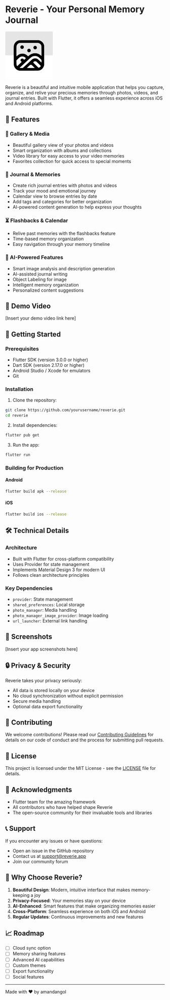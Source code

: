 # Reverie - Your Personal Memory Journal

<img src="assets/icon/icon.png" alt="ReverieLogo" width="150" height="150"/>


Reverie is a beautiful and intuitive mobile application that helps you capture, organize, and relive your precious memories through photos, videos, and journal entries. Built with Flutter, it offers a seamless experience across iOS and Android platforms.

## 🌟 Features

### 📸 Gallery & Media
- Beautiful gallery view of your photos and videos
- Smart organization with albums and collections
- Video library for easy access to your video memories
- Favorites collection for quick access to special moments

### 📝 Journal & Memories
- Create rich journal entries with photos and videos
- Track your mood and emotional journey
- Calendar view to browse entries by date
- Add tags and categories for better organization
- AI-powered content generation to help express your thoughts

### ⏳ Flashbacks & Calendar
- Relive past memories with the flashbacks feature
- Time-based memory organization
- Easy navigation through your memory timeline

### 🤖 AI-Powered Features
- Smart image analysis and description generation
- AI-assisted journal writing
- Object Labeling for image
- Intelligent memory organization
- Personalized content suggestions

## 🎥 Demo Video

[Insert your demo video link here]

## 🚀 Getting Started

### Prerequisites
- Flutter SDK (version 3.0.0 or higher)
- Dart SDK (version 2.17.0 or higher)
- Android Studio / Xcode for emulators
- Git

### Installation

1. Clone the repository:
```bash
git clone https://github.com/yourusername/reverie.git
cd reverie
```

2. Install dependencies:
```bash
flutter pub get
```

3. Run the app:
```bash
flutter run
```

### Building for Production

#### Android
```bash
flutter build apk --release
```

#### iOS
```bash
flutter build ios --release
```

## 🛠️ Technical Details

### Architecture
- Built with Flutter for cross-platform compatibility
- Uses Provider for state management
- Implements Material Design 3 for modern UI
- Follows clean architecture principles

### Key Dependencies
- `provider`: State management
- `shared_preferences`: Local storage
- `photo_manager`: Media handling
- `photo_manager_image_provider`: Image loading
- `url_launcher`: External link handling

## 📱 Screenshots

[Insert your app screenshots here]

## 🔒 Privacy & Security

Reverie takes your privacy seriously:
- All data is stored locally on your device
- No cloud synchronization without explicit permission
- Secure media handling
- Optional data export functionality

## 🤝 Contributing

We welcome contributions! Please read our [Contributing Guidelines](CONTRIBUTING.md) for details on our code of conduct and the process for submitting pull requests.

## 📄 License

This project is licensed under the MIT License - see the [LICENSE](LICENSE) file for details.

## 🙏 Acknowledgments

- Flutter team for the amazing framework
- All contributors who have helped shape Reverie
- The open-source community for their invaluable tools and libraries

## 📞 Support

If you encounter any issues or have questions:
- Open an issue in the GitHub repository
- Contact us at support@reverie.app
- Join our community forum

## 🌟 Why Choose Reverie?

1. **Beautiful Design**: Modern, intuitive interface that makes memory-keeping a joy
2. **Privacy-Focused**: Your memories stay on your device
3. **AI-Enhanced**: Smart features that make organizing memories easier
4. **Cross-Platform**: Seamless experience on both iOS and Android
5. **Regular Updates**: Continuous improvements and new features

## 📈 Roadmap

- [ ] Cloud sync option
- [ ] Memory sharing features
- [ ] Advanced AI capabilities
- [ ] Custom themes
- [ ] Export functionality
- [ ] Social features

---

Made with ❤️ by amandangol
